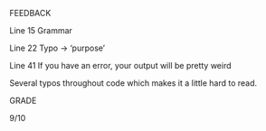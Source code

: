 FEEDBACK

Line 15 Grammar

Line 22 Typo -> ‘purpose’

Line 41 If you have an error, your output will be pretty weird

Several typos throughout code which makes it a little hard to read.

GRADE 

9/10
